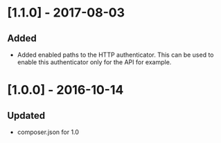 # [1.1.0] - 2017-08-03
## Added
- Added enabled paths to the HTTP authenticator. This can be used to enable this authenticator only for the API for example.

# [1.0.0] - 2016-10-14
## Updated
- composer.json for 1.0
